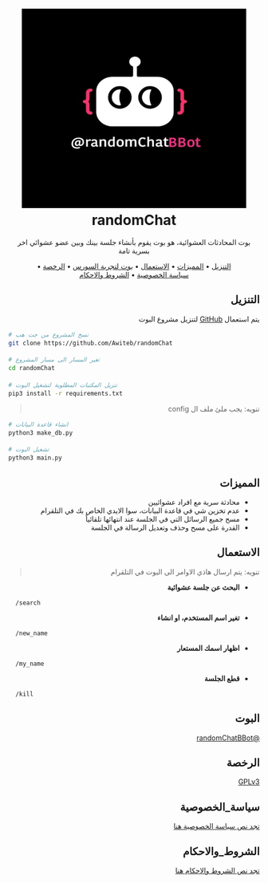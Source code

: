 <h1 align="center">
  <br>
  <a><img width="450" height="400" src="./img/randomChatBBOT_image.jpg" alt="randomChat - img"></a>
  <br>
  randomChat
  <br>
</h1>


<p align="center">بوت المحادثات العشوائية، هو بوت يقوم بأنشاء جلسة بينك وبين عضو عشوائي اخر بسرية تامة</p>



<p align="center">
  •
  <a href="#التنزيل">التنزيل</a>
  •
  <a href="#المميزات">المميزات</a>
  •
  <a href="#الاستعمال">الاستعمال</a>
  •
  <a href="#البوت">بوت لتجربة السورس</a>
  •
  <a href="#الرخصة">الرخصة</a>
  <br>
  <a href="#سياسة_الخصوصية">سياسة الخصوصية</a>
  •
  <a href="#الشروط_والاحكام">الشروط والاحكام</a>
</p>


<div dir="rtl">

## التنزيل

يتم استعمال [GitHub](https://github.com) لتنزيل مشروع البوت

<div dir="ltr">

```bash
# نسخ المشروع من جت هب
git clone https://github.com/Awiteb/randomChat

# تغير المسار الى مسار المشروع
cd randomChat

# تنزيل المكتبات المطلوبة لتشغيل البوت
pip3 install -r requirements.txt
```
<div dir="rtl">

>  تنويه: يجب ملئ ملف ال config
<div dir="ltr">

```bash
# انشاء قاعدة البيانات
python3 make_db.py

# تشغيل البوت
python3 main.py
```
<div dir="rtl">

## المميزات

* محادثة سرية مع افراد عشوائيين
* عدم تخزين شي في قاعدة البيانات، سوا الايدي الخاص بك في التلقرام
* مسح جميع الرسائل التي في الجلسة عند انتهائها تلقائياً
* القدرة على مسح وحذف وتعديل الرسالة في الجلسة

## الاستعمال

> تنويه: يتم ارسال هاذي الاوامر الى البوت في التلقرام

* <b>البحث عن جلسة عشوائية</b>

<div dir="ltr">

      /search
<div dir="rtl">

* <b>تغير اسم المستخدم، او انشاء</b>

<div dir="ltr">

      /new_name
<div dir="rtl">

* <b>اظهار اسمك المستعار</b>

<div dir="ltr">

      /my_name
<div dir="rtl">

* <b>قطع الجلسة</b>

<div dir="ltr">

      /kill

<div dir="rtl">

## البوت

[@randomChatBBot](https://t.me/randomChatBBot)

## الرخصة
[GPLv3](https://www.gnu.org/licenses/gpl-3.0.html)

## سياسة_الخصوصية
[تجد نص سياسة الخصوصية هنا](https://github.com/Awiteb/randomChat/blob/master/privacy_policy.txt)

## الشروط_والاحكام
[تجد نص الشروط والاحكام هنا](https://github.com/Awiteb/randomChat/blob/master/terms_and_conditions.txt)
